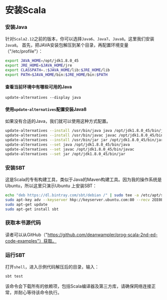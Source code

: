 安装Scala
==================================================================

### 安装Java
针对`Scala2.12`之前的版本，你可以选择`Java6`、`Java7`、`Java8`。这里我们安装`Java8`。
首先，把JAVA安装包解压到某个目录，再配置环境变量（"/etc/profile"）：
```sh
export JAVA_HOME=/opt/jdk1.8.0_45
export JRE_HOME=$JAVA_HOME/jre                 
export CLASSPATH=.:$JAVA_HOME/lib:$JRE_HOME/lib
export PATH=$JAVA_HOME/bin:$JRE_HOME/bin:$PATH
```

#### 查看当前环境中有哪些可用的Java
```shell
update-alternatives --display java
```

#### 使用`update-alternatives`配置安装Java8
如果没有合适的Java，我们就可以使用这种方式配置。
```sh
update-alternatives --install /usr/bin/java java /opt/jdk1.8.0_45/bin/java 1
update-alternatives --install /usr/bin/javac javac /opt/jdk1.8.0_45/bin/javac 1
update-alternatives --install /usr/bin/jar jar /opt/jdk1.8.0_45/bin/jar 1
update-alternatives --set java /opt/jdk1.8.0_45/bin/java
update-alternatives --set javac /opt/jdk1.8.0_45/bin/javac
update-alternatives --set jar /opt/jdk1.8.0_45/bin/jar
```

### 安装SBT
这是Scala的专有构建工具，类似于Java的Maven构建工具。因为我的操作系统是Ubuntu，所以这里只演示Ubuntu
上安装SBT：
```sh
echo "deb https://dl.bintray.com/sbt/debian /" | sudo tee -a /etc/apt/sources.list.d/sbt.list
sudo apt-key adv --keyserver hkp://keyserver.ubuntu.com:80 --recv 2EE0EA64E40A89B84B2DF73499E82A75642AC823
sudo apt-get update
sudo apt-get install sbt
```

### 获取本书源代码
读者可以从GitHub（"https://github.com/deanwampler/prog-scala-2nd-ed-code-examples"）获取。

### 运行SBT
打开`shell`，进入示例代码解压后的目录，输入：
```shell
sbt test
```
该命令会下载所有的依赖项，包括Scala编译器及第三方库，请确保网络连接正常，并耐心等待该命令执行。
